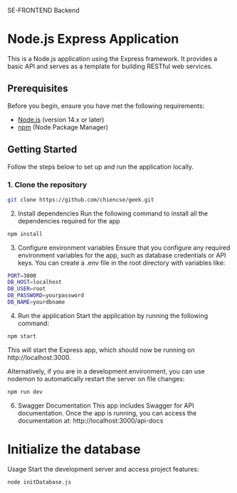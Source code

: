 SE-FRONTEND Backend
# Node.js Express Application

This is a Node.js application using the Express framework. It provides a basic API and serves as a template for building RESTful web services.

## Prerequisites

Before you begin, ensure you have met the following requirements:

- [Node.js](https://nodejs.org/en/) (version 14.x or later)
- [npm](https://www.npmjs.com/) (Node Package Manager)

## Getting Started

Follow the steps below to set up and run the application locally.

### 1. Clone the repository

```bash
git clone https://github.com/chiencse/geek.git
```
2. Install dependencies
Run the following command to install all the dependencies required for the app
```bash
npm install

```
3. Configure environment variables
Ensure that you configure any required environment variables for the app, such as database credentials or API keys. You can create a .env file in the root directory with variables like:
```bash
PORT=3000
DB_HOST=localhost
DB_USER=root
DB_PASSWORD=yourpassword
DB_NAME=yourdbname
```

4. Run the application
Start the application by running the following command:
```bash
npm start
```
This will start the Express app, which should now be running on http://localhost:3000.

Alternatively, if you are in a development environment, you can use nodemon to automatically restart the server on file changes:
```bash
npm run dev
```
6. Swagger Documentation
This app includes Swagger for API documentation. Once the app is running, you can access the documentation at:
http://localhost:3000/api-docs


# Initialize the database
Usage
Start the development server and access project features:
```bash
node initDatabase.js
```

